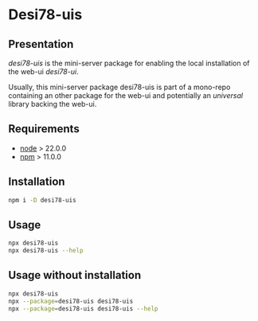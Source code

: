 Desi78-uis
==========


Presentation
------------

*desi78-uis* is the mini-server package for enabling the local installation of the web-ui *desi78-ui*.

Usually, this mini-server package desi78-uis is part of a mono-repo containing an other package for the web-ui and potentially an *universal* library backing the web-ui.


Requirements
------------

- [node](https://nodejs.org) > 22.0.0
- [npm](https://docs.npmjs.com/cli) > 11.0.0


Installation
------------

```bash
npm i -D desi78-uis
```


Usage
-----

```bash
npx desi78-uis
npx desi78-uis --help
```


Usage without installation
--------------------------

```bash
npx desi78-uis
npx --package=desi78-uis desi78-uis
npx --package=desi78-uis desi78-uis --help
```

